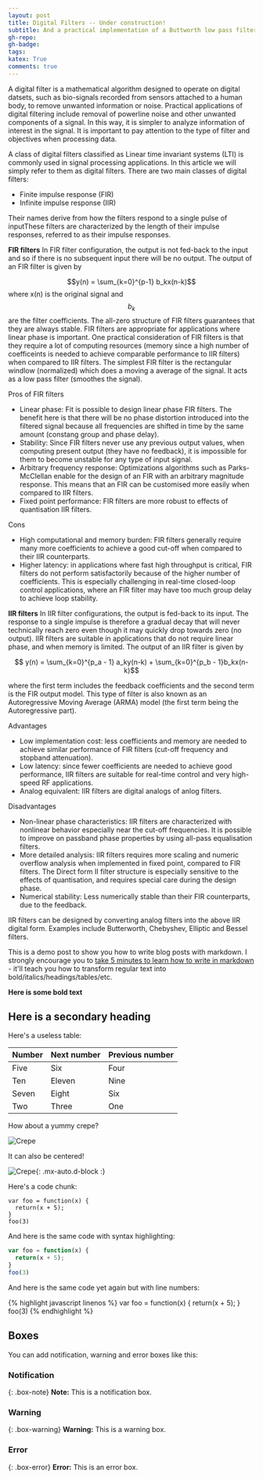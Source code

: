 ```yaml
---
layout: post
title: Digital Filters -- Under construction! 
subtitle: And a practical implementation of a Buttworth low pass filter
gh-repo: 
gh-badge: 
tags: 
katex: True
comments: true
---
```


A digital filter is a mathematical algorithm designed to operate on digital datsets, such as bio-signals recorded from sensors attached to a human body, to remove unwanted information or noise. Practical applications of digital filtering include removal of powerline noise and other unwanted components of a signal. In this way, it is simpler to analyze information of interest in the signal. It is important to pay attention to the type of filter and objectives when processing data. 

A class of digital filters classified as Linear time invariant systems (LTI) is commonly used in signal processing applications. In this article we will simply refer to them as digital filters. There are two main classes of digital filters:

* Finite impulse response (FIR)
* Infinite impulse response (IIR)

Their names derive from how the filters respond to a single pulse of inputThese filters are characterized by the length of their impulse responses, referred to as their impulse responses. 


**FIR filters**
In FIR filter configuration, the output is not fed-back to the input and so if there is no subsequent input there will be no output. The output of an FIR filter is given by
 
 $$y(n) = \sum_{k=0}^{p-1} b_kx(n-k)$$
 where x(n) is the original signal and $$b_k$$ are the filter coefficients. The all-zero structure of FIR filters guarantees that they are always stable. FIR filters are appropriate for applications where linear phase is important.  One practical consideration of FIR filters is that they require a lot of computing resources (memory since a high number of coefficeints is needed to achieve comparable performance to IIR filters) when compared to IIR filters. The simplest FIR filter is the rectangular windlow (normalized) which does a moving a average of the signal. It acts as a low pass filter (smoothes the signal).  

Pros of FIR filters

*    Linear phase: Fit is possible to design linear phase FIR filters. The benefit here is that there will be no phase distortion introduced into the filtered signal because all frequencies are shifted in time by the same amount (constang group and phase delay).    
*    Stability: Since FIR filters never use any previous output values, when computing present output (they have no feedback), it is impossible for them to become unstable for any type of input signal. 
*    Arbitrary frequency response: Optimizations algorithms such as Parks-McClellan enable for the design of an FIR with an arbitrary magnitude response. This means that an FIR can be customised more easily when compared to IIR filters.
*    Fixed point performance: FIR filters are more robust to effects of quantisation IIR filters.

Cons

*    High computational and memory burden: FIR filters generally require many more coefficients to achieve a good cut-off when compared to their IIR counterparts. 
*    Higher latency: in applications where fast high throughput is critical, FIR filters do not perform satisfactorily because of the higher number of coefficients. This is especially challenging in real-time closed-loop control applications, where an FIR filter may have too much group delay to achieve loop stability.

**IIR filters**
In IIR filter configurations, the output is fed-back to its input. The response to a single impulse is therefore a gradual decay that will never technically reach zero even though it may quickly drop towards zero (no output). IIR filters are suitable in applications that do not require linear phase, and when memory is limited. 
The output of an IIR filter is given by 

$$ y(n) = \sum_{k=0}^{p_a - 1} a_ky(n-k) + \sum_{k=0}^{p_b - 1}b_kx(n-k)$$

where the first term includes the feedback coefficients and the second term is the FIR output model. This type of filter is also known as an Autoregressive Moving Average (ARMA) model (the first term being the Autoregressive part). 


Advantages

*    Low implementation cost: less coefficients and memory are needed to achieve similar performance of FIR filters (cut-off frequency and stopband attenuation).
*    Low latency: since fewer coefficients are needed to achieve good performance, IIR filters are suitable for real-time control and very high-speed RF applications.
*    Analog equivalent: IIR filters are digital analogs of anlog filters.

Disadvantages

*    Non-linear phase characteristics: IIR filters are characterized with nonlinear behavior especially near the cut-off frequencies. It is possible to improve on passband phase properties by using all-pass equalisation filters.
*    More detailed analysis: IIR filters requires more scaling and numeric overflow analysis when implemented in fixed point, compared to FIR filters. The Direct form II filter structure is especially sensitive to the effects of quantisation, and requires special care during the design phase.
*    Numerical stability: Less numerically stable than their FIR counterparts, due to the feedback.


IIR filters can be designed by converting analog filters into the above IIR digital form. Examples include Butterworth, Chebyshev, Elliptic and Bessel filters.



This is a demo post to show you how to write blog posts with markdown.  I strongly encourage you to [take 5 minutes to learn how to write in markdown](https://markdowntutorial.com/) - it'll teach you how to transform regular text into bold/italics/headings/tables/etc.

**Here is some bold text**

## Here is a secondary heading

Here's a useless table:

| Number | Next number | Previous number |
| :------ |:--- | :--- |
| Five | Six | Four |
| Ten | Eleven | Nine |
| Seven | Eight | Six |
| Two | Three | One |


How about a yummy crepe?

![Crepe](https://s3-media3.fl.yelpcdn.com/bphoto/cQ1Yoa75m2yUFFbY2xwuqw/348s.jpg)

It can also be centered!

![Crepe](https://s3-media3.fl.yelpcdn.com/bphoto/cQ1Yoa75m2yUFFbY2xwuqw/348s.jpg){: .mx-auto.d-block :}

Here's a code chunk:

~~~
var foo = function(x) {
  return(x + 5);
}
foo(3)
~~~

And here is the same code with syntax highlighting:

```javascript
var foo = function(x) {
  return(x + 5);
}
foo(3)
```

And here is the same code yet again but with line numbers:

{% highlight javascript linenos %}
var foo = function(x) {
  return(x + 5);
}
foo(3)
{% endhighlight %}

## Boxes
You can add notification, warning and error boxes like this:

### Notification

{: .box-note}
**Note:** This is a notification box.

### Warning

{: .box-warning}
**Warning:** This is a warning box.

### Error

{: .box-error}
**Error:** This is an error box.
